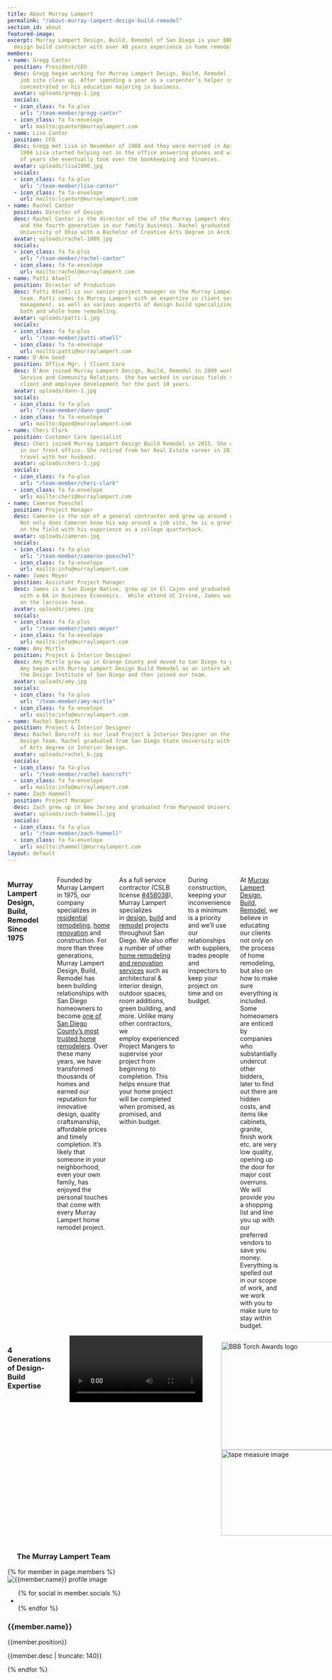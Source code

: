 ```yaml
---
title: About Murray Lampert
permalink: "/about-murray-lampert-design-build-remodel"
section_id: about
featured-image:
excerpt: Murray Lampert Design, Build, Remodel of San Diego is your BBB award winning
  design build contractor with over 40 years experience in home remodeling.
members:
- name: Gregg Cantor
  position: President/CEO
  desc: Gregg began working for Murray Lampert Design, Build, Remodel in 1977 completing
    job site clean up. After spending a year as a carpenter’s helper in 1978, Gregg
    concentrated on his education majoring in business.
  avatar: uploads/gregg-1.jpg
  socials:
  - icon_class: fa fa-plus
    url: "/team-member/gregg-cantor"
  - icon_class: fa fa-envelope
    url: mailto:gcantor@murraylampert.com
- name: Lisa Cantor
  position: CFO
  desc: Gregg met Lisa in November of 1988 and they were married in April 1990. In
    1994 Lisa started helping out in the office answering phones and within a couple
    of years she eventually took over the bookkeeping and finances.
  avatar: uploads/lisa1000.jpg
  socials:
  - icon_class: fa fa-plus
    url: "/team-member/lisa-cantor"
  - icon_class: fa fa-envelope
    url: mailto:lcantor@murraylampert.com
- name: Rachel Cantor
  position: Director of Design
  desc: Rachel Cantor is the director of the of the Murray Lampert design department
    and the fourth generation in our family business. Rachel graduated from Miami
    University of Ohio with a Bachelor of Creative Arts Degree in Architecture.
  avatar: uploads/rachel-1000.jpg
  socials:
  - icon_class: fa fa-plus
    url: "/team-member/rachel-cantor"
  - icon_class: fa fa-envelope
    url: mailto:rachel@murraylampert.com
- name: Patti Atwell
  position: Director of Production
  desc: Patti Atwell is our senior project manager on the Murray Lampert production
    team. Patti comes to Murray Lampert with an expertise in client services and project
    management, as well as various aspects of design build specializing in kitchen,
    bath and whole home remodeling.
  avatar: uploads/patti-1.jpg
  socials:
  - icon_class: fa fa-plus
    url: "/team-member/patti-atwell"
  - icon_class: fa fa-envelope
    url: mailto:patti@murraylampert.com
- name: D'Ann Good
  position: Office Mgr. | Client Care
  desc: D’Ann joined Murray Lampert Design, Build, Remodel in 2009 working in Customer
    Service and Community Relations. She has worked in various fields supporting both
    client and employee development for the past 10 years.
  avatar: uploads/dann-1.jpg
  socials:
  - icon_class: fa fa-plus
    url: "/team-member/dann-good"
  - icon_class: fa fa-envelope
    url: mailto:dgood@murraylampert.com
- name: Cheri Clark
  position: Customer Care Specialist
  desc: Cheri joined Murray Lampert Design Build Remodel in 2015. She works part time
    in our front office. She retired from her Real Estate career in 2013 so she could
    travel with her husband.
  avatar: uploads/cheri-1.jpg
  socials:
  - icon_class: fa fa-plus
    url: "/team-member/cheri-clark"
  - icon_class: fa fa-envelope
    url: mailto:cheri@murraylampert.com
- name: Cameron Poeschel
  position: Project Manager
  desc: Cameron is the son of a general contractor and grew up around construction.
    Not only does Cameron know his way around a job site, he is a great team player
    on the field with his experience as a college quarterback.
  avatar: uploads/cameron.jpg
  socials:
  - icon_class: fa fa-plus
    url: "/team-member/cameron-poeschel"
  - icon_class: fa fa-envelope
    url: mailto:info@murraylampert.com
- name: James Meyer
  position: Assistant Project Manager
  desc: James is a San Diego Native, grew up in El Cajon and graduated from UC Irvine
    with a BA in Business Economics.  While attend UC Irvine, James was a 4 year starter
    on the lacrosse team.
  avatar: uploads/james.jpg
  socials:
  - icon_class: fa fa-plus
    url: "/team-member/james-meyer"
  - icon_class: fa fa-envelope
    url: mailto:info@murraylampert.com
- name: Amy Mirtle
  position: Project & Interior Designer
  desc: Amy Mirtle grew up in Orange County and moved to San Diego to pursue design.
    Amy began with Murray Lampert Design Build Remodel as an intern while attending
    the Design Institute of San Diego and then joined our team.
  avatar: uploads/amy.jpg
  socials:
  - icon_class: fa fa-plus
    url: "/team-member/amy-mirtle"
  - icon_class: fa fa-envelope
    url: mailto:info@murraylampert.com
- name: Rachel Bancroft
  position: Project & Interior Designer
  desc: Rachel Bancroft is our lead Project & Interior Designer on the Murray Lampert
    Design Team. Rachel graduated from San Diego State University with a Bachelor’s
    of Arts degree in Interior Design.
  avatar: uploads/rachel_b.jpg
  socials:
  - icon_class: fa fa-plus
    url: "/team-member/rachel-bancroft"
  - icon_class: fa fa-envelope
    url: mailto:info@murraylampert.com
- name: Zach Hammell
  position: Project Manager
  desc: Zach grew up in New Jersey and graduated from Marywood University with a Bachelor of Architecture. Working under a general contractor for several years introduced him to the day-to-day details of the building industry.
  avatar: uploads/zach-hammell.jpg
  socials:
  - icon_class: fa fa-plus
    url: "/team-member/zach-hammell"
  - icon_class: fa fa-envelope
    url: mailto:zhammell@murraylampert.com    
layout: default
---
```


  <div class='medium-6 columns'>
    <h3>Murray Lampert Design, Build, Remodel Since 1975</h3>
    <div class='spacing'></div>
    <p>Founded by Murray Lampert in 1975, our company specializes in<a href="/san-diego-home-design-services/"> residential remodeling</a>, <a href="/remodel/">home renovation</a> and construction. For more than three generations, Murray Lampert Design, Build, Remodel has been building relationships with San Diego homeowners to become <a href="/testimonials/">one of San Diego County’s most trusted home remodelers</a>. Over these many years, we have transformed thousands of homes and earned our reputation for innovative design, quality craftsmanship, affordable prices and timely completion. It’s likely that someone in your neighborhood, even your own family, has enjoyed the personal touches that come with every Murray Lampert home remodel project.</p>
    <p>As a full service contractor (CSLB license <a href="https://www2.cslb.ca.gov/OnlineServices/CheckLicenseII/LicenseDetail.aspx?LicNum=458038">#458038</a>), Murray Lampert specializes in <a href="/san-diego-home-design-services">design</a>, <a href="/san-diego-design-build-contractors">build</a> and <a href="/san-diego-home-remodel-services">remodel</a> projects throughout San Diego. We also offer a number of other <a href="/design-build-services-san-diego">home remodeling and renovation services</a> such as architectural & interior design, outdoor spaces, room additions, green building, and more. Unlike many other contractors, we employ experienced Project Mangers to supervise your project from beginning to completion. This helps ensure that your home project will be completed when promised, as promised, and within budget.</p>
    <p>During construction, keeping your inconvenience to a minimum is a priority and we’ll use our relationships with suppliers, trades people and inspectors to keep your project on time and on budget.</p>
    <p>At <a href="/">Murray Lampert Design, Build, Remodel</a>, we believe in educating our clients not only on the process of home remodeling, but also on how to make sure everything is included. Some homeowners are enticed by companies who substantially undercut other bidders, later to find out there are hidden costs, and items like cabinets, granite, finish work etc. are very low quality, opening up the door for major cost overruns. We will provide you a shopping list and line you up with our preferred vendors to save you money. Everything is spelled out in our scope of work, and we work with you to make sure to stay within budget.</p>
  </div>
  <div class='medium-6 columns'>
    <!-- MLDBR Brand Video -->
    <h3>4 Generations of Design-Build Expertise</h3>
    <div class='spacing'></div>
    <div class="flex-video" id="homepage-video">
      <video autoplay controls>
        <source src="/uploads/assets/videos/legacy-15sec.mp4" type="video/mp4" />Your browser does not support the video tag. Try upgrading your browser to the latest version.
      </video>
    </div>
    <div class='spacing'></div>
    <!-- BBB Torch Award and Tape Measure Images -->
    <p class="torch"><img class="alignright size-full wp-image-1702" src="/uploads/tourch-01b.jpg" title="Murray Lampert BBB Torch Award Winner for Marketplace Ethics" alt="BBB Torch Awards logo" width="460" height="243" />
    <img class="alignright size-full wp-image-1703" src="/uploads/tourch-02.jpg" title="Murray Lampert Design, Build, Remodel example services" alt="tape measure image" width="460" height="193" /></p>
  </div>
  <div class='full'>
    <div class='row'>
    <!-- Start of Team Members Section -->
      <div class='large-12 columns' id='team-members'>
        <div class='four spacing'></div>
        <h3>The Murray Lampert Team</h3>
        <div class='spacing'></div>
      </div>
    </div>
    <div class='row'>
      {% for member in page.members %}
        <div class='small-6 medium-3 large-3 columns'>
          <div class='mod modTeamMember style-2'>
            <div class='member'>
              <img class="avatar" title="{{member.name}} at Murray Lampert Design, Build, Remodel" alt="{{member.name}} profile image" src="{{site.url}}/{{member.avatar}}" />
              <div class='overlay'>
                <ul class='socials'>
                  {% for social in member.socials %}
                    <li>
                      <a href='{{social.url}}'>
                        <i class='{{social.icon_class}}'></i>
                      </a>
                    </li>
                  {% endfor %}
                </ul>
              </div>
            </div>
            <h3>{{member.name}}</h3>
            <p class='position'>{{member.position}}</p>
            <p>{{member.desc | truncate: 140}}</p>
            <div class='two spacing'></div>
          </div>
        </div>
      {% endfor %}
    </div>
    <div class='two spacing'></div>
  </div>
  <!-- Start of Our Clients Section - REMOVED (see master branch version for code block - line 141) -->
